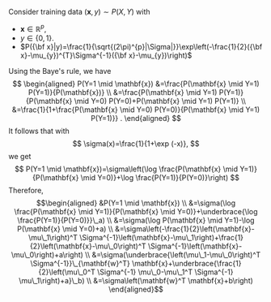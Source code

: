 Consider training data $(\mathbf{x},y)\sim P(X,Y)$ with
- $\mathbf{x}\in\mathbb{R}^{p},$
- $y \in \{0,1\}.$
- $P({\bf x}|y)=\frac{1}{\sqrt{(2\pi)^{p}|\Sigma|}}\exp\left(-\frac{1}{2}({\bf x}-\mu_{y})^{T}\Sigma^{-1}({\bf x}-\mu_{y})\right)$

Using the Baye's rule, we have
$$
\begin{aligned}
P(Y=1 \mid \mathbf{x}) &=\frac{P(\mathbf{x} \mid Y=1) P(Y=1)}{P(\mathbf{x})} \\
&=\frac{P(\mathbf{x} \mid Y=1) P(Y=1)}{P(\mathbf{x} \mid Y=0) P(Y=0)+P(\mathbf{x} \mid Y=1) P(Y=1)} \\
&=\frac{1}{1+\frac{P(\mathbf{x} \mid Y=0) P(Y=0)}{P(\mathbf{x} \mid Y=1) P(Y=1)}} .
\end{aligned}
$$
It follows that with
$$
\sigma(x)=\frac{1}{1+\exp (-x)},
$$
we get
$$
P(Y=1 \mid \mathbf{x})=\sigma\left(\log \frac{P(\mathbf{x} \mid Y=1)}{P(\mathbf{x} \mid Y=0)}+\log \frac{P(Y=1)}{P(Y=0)}\right)
$$
Therefore,
$$\begin{aligned}
&P(Y=1 \mid \mathbf{x}) \\
&=\sigma(\log \frac{P(\mathbf{x} \mid Y=1)}{P(\mathbf{x} \mid Y=0)}+\underbrace{\log \frac{P(Y=1)}{P(Y=0)}}\_a) \\
&=\sigma(\log P(\mathbf{x} \mid Y=1)-\log P(\mathbf{x} \mid Y=0)+a) \\
&=\sigma\left(-\frac{1}{2}\left(\mathbf{x}-\mu\_1\right)^T \Sigma^{-1}\left(\mathbf{x}-\mu\_1\right)+\frac{1}{2}\left(\mathbf{x}-\mu\_0\right)^T \Sigma^{-1}\left(\mathbf{x}-\mu\_0\right)+a\right) \\
&=\sigma(\underbrace{\left(\mu\_1-\mu\_0\right)^T \Sigma^{-1}}\_{\mathbf{w}^T} \mathbf{x}+\underbrace{\frac{1}{2}\left(\mu\_0^T \Sigma^{-1} \mu\_0-\mu\_1^T \Sigma^{-1} \mu\_1\right)+a}\_b) \\
&=\sigma\left(\mathbf{w}^T \mathbf{x}+b\right)
\end{aligned}$$